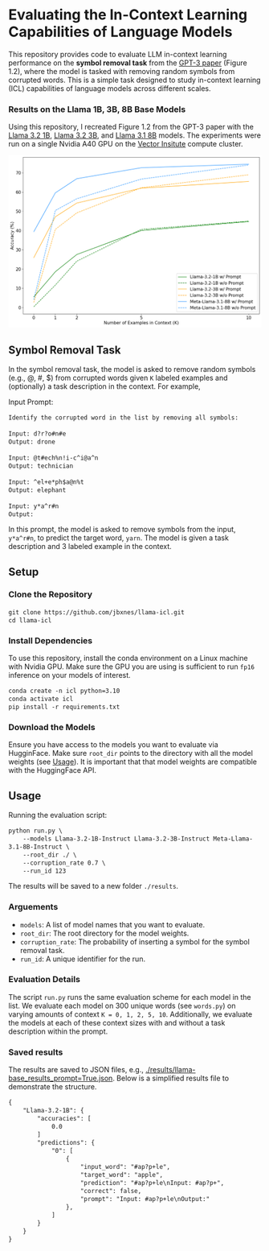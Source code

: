 # Evaluating the In-Context Learning Capabilities of Language Models

This repository provides code to evaluate LLM in-context learning performance on the **symbol removal task** from the [GPT-3 paper](https://arxiv.org/abs/2005.14165) (Figure 1.2), where the model is tasked with removing random symbols from corrupted words. This is a simple task designed to study in-context learning (ICL) capabilities of language models across different scales. 

### Results on the Llama 1B, 3B, 8B Base Models 

Using this repository, I recreated Figure 1.2 from the GPT-3 paper with the [Llama 3.2 1B](https://huggingface.co/meta-llama/Llama-3.2-1B), [Llama 3.2 3B](https://huggingface.co/meta-llama/Llama-3.2-3B), and [Llama 3.1 8B](https://huggingface.co/meta-llama/Llama-3.1-8B) models. The experiments were run on a single Nvidia A40 GPU on the [Vector Insitute](https://vectorinstitute.ai/) compute cluster. 

<img src="./figures/llama-base-icl.png" alt="figure" width="700"/>

## Symbol Removal Task 

In the symbol removal task, the model is asked to remove random symbols (e.g., @, #, $) from corrupted words given `K` labeled examples and (optionally) a task description in the context. For example,

Input Prompt:
```
Identify the corrupted word in the list by removing all symbols:

Input: d?r?o#n#e
Output: drone

Input: @t#ech%n!i-c^i@a^n
Output: technician

Input: ^el+e*ph$a@n%t
Output: elephant

Input: y*a^r#n
Output:
```

In this prompt, the model is asked to remove symbols from the input, `y*a^r#n`, to predict the target word, `yarn`. The model is given a task description and 3 labeled example in the context. 

## Setup

### Clone the Repository
```
git clone https://github.com/jbxnes/llama-icl.git
cd llama-icl
```

### Install Dependencies
To use this repository, install the conda environment on a Linux machine with Nvidia GPU. Make sure the GPU you are using is sufficient to run `fp16` inference on your models of interest. 
```
conda create -n icl python=3.10
conda activate icl
pip install -r requirements.txt
```

### Download the Models 
Ensure you have access to the models you want to evaluate via HugginFace. Make sure `root_dir` points to the directory with all the model weights (see [Usage](##Usage)). It is important that that model weights are compatible with the HuggingFace API. 

## Usage 

Running the evaluation script:
```
python run.py \
    --models Llama-3.2-1B-Instruct Llama-3.2-3B-Instruct Meta-Llama-3.1-8B-Instruct \
    --root_dir ./ \
    --corruption_rate 0.7 \
    --run_id 123
```
The results will be saved to a new folder `./results`.

### Arguements
* `models`: A list of model names that you want to evaluate.
* `root_dir`: The root directory for the model weights.
* `corruption_rate`: The probability of inserting a symbol for the symbol removal task.
* `run_id`: A unique identifier for the run.

### Evaluation Details

The script `run.py` runs the same evaluation scheme for each model in the list. We evaluate each model on 300 unique words (see `words.py`) on varying amounts of context `K = 0, 1, 2, 5, 10`. Additionally, we evaluate the models at each of these context sizes with and without a task description within the prompt. 

### Saved results

The results are saved to JSON files, e.g., [./results/llama-base_results_prompt=True.json](/results/llama-base_results_prompt=True.json). Below is a simplified results file to demonstrate the structure.
```
{
    "Llama-3.2-1B": {
        "accuracies": [
            0.0
        ]
        "predictions": {
            "0": [
                {
                    "input_word": "#ap?p+le",
                    "target_word": "apple",
                    "prediction": "#ap?p+le\nInput: #ap?p+",
                    "correct": false,
                    "prompt": "Input: #ap?p+le\nOutput:"
                },
            ]
        }
    }
}
```